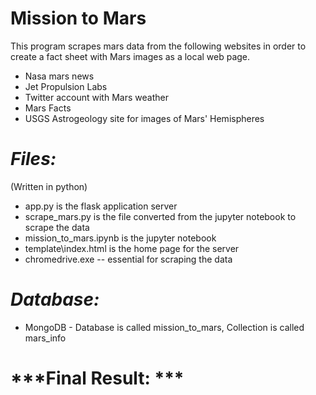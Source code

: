 # **Mission to Mars**
This program scrapes mars data from the following websites in order to create a fact sheet with Mars images as a local web page.
- Nasa mars news
- Jet Propulsion Labs
- Twitter account with Mars weather
- Mars Facts
- USGS Astrogeology site for images of Mars' Hemispheres

# ***Files:***
(Written in python)
- app.py is the flask application server
- scrape_mars.py is the file converted from the jupyter notebook to scrape the data
- mission_to_mars.ipynb is the jupyter notebook
- template\index.html is the home page for the server
- chromedrive.exe -- essential for scraping the data 

# ***Database:***
- MongoDB - Database is called mission_to_mars, Collection is called mars_info

# ***Final Result: ***
